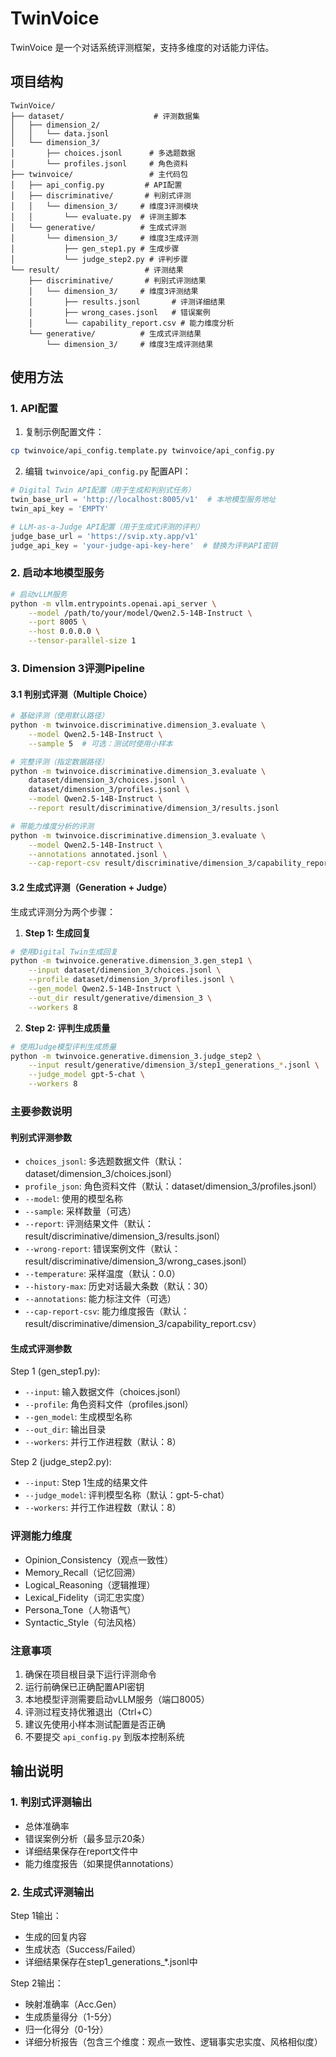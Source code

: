 # TwinVoice

TwinVoice 是一个对话系统评测框架，支持多维度的对话能力评估。

## 项目结构

```
TwinVoice/
├── dataset/                    # 评测数据集
│   ├── dimension_2/           
│   │   └── data.jsonl         
│   └── dimension_3/           
│       ├── choices.jsonl      # 多选题数据
│       └── profiles.jsonl     # 角色资料
├── twinvoice/                 # 主代码包
│   ├── api_config.py         # API配置
│   ├── discriminative/       # 判别式评测
│   │   └── dimension_3/     # 维度3评测模块
│   │       └── evaluate.py  # 评测主脚本
│   └── generative/          # 生成式评测
│       └── dimension_3/     # 维度3生成评测
│           ├── gen_step1.py # 生成步骤
│           └── judge_step2.py # 评判步骤
└── result/                   # 评测结果
    ├── discriminative/       # 判别式评测结果
    │   └── dimension_3/     # 维度3评测结果
    │       ├── results.jsonl       # 评测详细结果
    │       ├── wrong_cases.jsonl   # 错误案例
    │       └── capability_report.csv # 能力维度分析
    └── generative/          # 生成式评测结果
        └── dimension_3/     # 维度3生成评测结果
```

## 使用方法

### 1. API配置

1. 复制示例配置文件：
```bash
cp twinvoice/api_config.template.py twinvoice/api_config.py
```

2. 编辑 `twinvoice/api_config.py` 配置API：
```python
# Digital Twin API配置（用于生成和判别式任务）
twin_base_url = 'http://localhost:8005/v1'  # 本地模型服务地址
twin_api_key = 'EMPTY'

# LLM-as-a-Judge API配置（用于生成式评测的评判）
judge_base_url = 'https://svip.xty.app/v1'
judge_api_key = 'your-judge-api-key-here'  # 替换为评判API密钥
```

### 2. 启动本地模型服务

```bash
# 启动vLLM服务
python -m vllm.entrypoints.openai.api_server \
    --model /path/to/your/model/Qwen2.5-14B-Instruct \
    --port 8005 \
    --host 0.0.0.0 \
    --tensor-parallel-size 1
```

### 3. Dimension 3评测Pipeline

#### 3.1 判别式评测（Multiple Choice）

```bash
# 基础评测（使用默认路径）
python -m twinvoice.discriminative.dimension_3.evaluate \
    --model Qwen2.5-14B-Instruct \
    --sample 5  # 可选：测试时使用小样本

# 完整评测（指定数据路径）
python -m twinvoice.discriminative.dimension_3.evaluate \
    dataset/dimension_3/choices.jsonl \
    dataset/dimension_3/profiles.jsonl \
    --model Qwen2.5-14B-Instruct \
    --report result/discriminative/dimension_3/results.jsonl

# 带能力维度分析的评测
python -m twinvoice.discriminative.dimension_3.evaluate \
    --model Qwen2.5-14B-Instruct \
    --annotations annotated.jsonl \
    --cap-report-csv result/discriminative/dimension_3/capability_report.csv
```

#### 3.2 生成式评测（Generation + Judge）

生成式评测分为两个步骤：

1. **Step 1: 生成回复**
```bash
# 使用Digital Twin生成回复
python -m twinvoice.generative.dimension_3.gen_step1 \
    --input dataset/dimension_3/choices.jsonl \
    --profile dataset/dimension_3/profiles.jsonl \
    --gen_model Qwen2.5-14B-Instruct \
    --out_dir result/generative/dimension_3 \
    --workers 8
```

2. **Step 2: 评判生成质量**
```bash
# 使用Judge模型评判生成质量
python -m twinvoice.generative.dimension_3.judge_step2 \
    --input result/generative/dimension_3/step1_generations_*.jsonl \
    --judge_model gpt-5-chat \
    --workers 8
```

### 主要参数说明

#### 判别式评测参数
- `choices_jsonl`: 多选题数据文件（默认：dataset/dimension_3/choices.jsonl）
- `profile_json`: 角色资料文件（默认：dataset/dimension_3/profiles.jsonl）
- `--model`: 使用的模型名称
- `--sample`: 采样数量（可选）
- `--report`: 评测结果文件（默认：result/discriminative/dimension_3/results.jsonl）
- `--wrong-report`: 错误案例文件（默认：result/discriminative/dimension_3/wrong_cases.jsonl）
- `--temperature`: 采样温度（默认：0.0）
- `--history-max`: 历史对话最大条数（默认：30）
- `--annotations`: 能力标注文件（可选）
- `--cap-report-csv`: 能力维度报告（默认：result/discriminative/dimension_3/capability_report.csv）

#### 生成式评测参数

Step 1 (gen_step1.py):
- `--input`: 输入数据文件（choices.jsonl）
- `--profile`: 角色资料文件（profiles.jsonl）
- `--gen_model`: 生成模型名称
- `--out_dir`: 输出目录
- `--workers`: 并行工作进程数（默认：8）

Step 2 (judge_step2.py):
- `--input`: Step 1生成的结果文件
- `--judge_model`: 评判模型名称（默认：gpt-5-chat）
- `--workers`: 并行工作进程数（默认：8）

### 评测能力维度

- Opinion_Consistency（观点一致性）
- Memory_Recall（记忆回溯）
- Logical_Reasoning（逻辑推理）
- Lexical_Fidelity（词汇忠实度）
- Persona_Tone（人物语气）
- Syntactic_Style（句法风格）

### 注意事项

1. 确保在项目根目录下运行评测命令
2. 运行前确保已正确配置API密钥
3. 本地模型评测需要启动vLLM服务（端口8005）
4. 评测过程支持优雅退出（Ctrl+C）
5. 建议先使用小样本测试配置是否正确
6. 不要提交 `api_config.py` 到版本控制系统

## 输出说明

### 1. 判别式评测输出
- 总体准确率
- 错误案例分析（最多显示20条）
- 详细结果保存在report文件中
- 能力维度报告（如果提供annotations）

### 2. 生成式评测输出

Step 1输出：
- 生成的回复内容
- 生成状态（Success/Failed）
- 详细结果保存在step1_generations_*.jsonl中

Step 2输出：
- 映射准确率（Acc.Gen）
- 生成质量得分（1-5分）
- 归一化得分（0-1分）
- 详细分析报告（包含三个维度：观点一致性、逻辑事实忠实度、风格相似度）